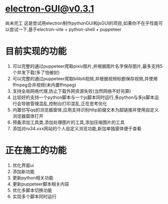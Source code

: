 # electron-GUI@v0.3.1
尚未完工
这是尝试用electron制作pythonGUI和jsGUI的项目,如果你不在乎性能可以尝试一下,基于electron-vite + python-shell + puppeteer
# 目前实现的功能
1. 可以完整的通过puppeteer爬取pixiv图片,并根据图片名字保存图片,最多支持5个并发下载(多了怕被封)
2. 可以完整的通过puppeteer爬取bilibili视频,并根据视频标题保存视频,并使用ffmpeg合并视频(未内置ffmpeg)
3. 支持全局网络代理,防止下载外网资源失败(当然网络不好另算)
4. 比较好的支持一个python脚本与一个js脚本同时运行,多python与多js脚本运行会导致管理混乱,控制台打印混乱,正在思考优化
5. 内置仿写qq的浏览器窗体,应用支持识别http前缀文本为超链接并使用自定义浏览器窗体打开
6. 预备添加工具类,添加处理图片的工具,添加压缩图片的工具
7. 添加对ru34.xxx网站的个人自定义浏览功能,新加单独窗体便于查看
# 正在施工的功能
1. 优化界面ui
2. 添加新功能
3. 更新python相关功能
4. 更新puppeteer脚本相关内容
5. 优化多脚本切换功能
6. 实现多个脚本同时运行
